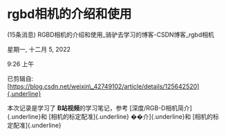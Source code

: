 # rgbd相机的介绍和使用

(15条消息) RGBD相机的介绍和使用\_骑驴去学习的博客-CSDN博客\_rgbd相机

星期一, 十二月 5, 2022

9:26 上午

已剪辑自: [https://blog.csdn.net/weixin\_42749102/article/details/125642520]{.underline}

本次记录是学习了 **B站视频**的学习笔记，参考 [深度/RGB-D相机简介]{.underline}和 [相机的标定配准]{.underline}
��介]{.underline}和 [相机的标定配准]{.underline}
